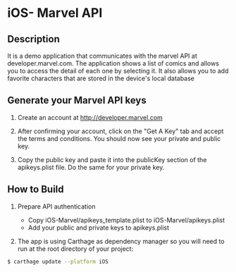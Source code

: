 # iOS- Marvel API

## Description

It is a demo application that communicates with the marvel API at developer.marvel.com. The application shows a list 
of comics and allows you to access the detail of each one by selecting it. It also allows you to add favorite
 characters that are stored in the device's local database


## Generate your Marvel API keys

1. Create an account at http://developer.marvel.com

2. After confirming your account, click on the "Get A Key" tab and accept the terms and conditions. You should now see your private and public key.

3. Copy the public key and paste it into the publicKey section of the apikeys.plist file. Do the same for your private key.



## How to Build
1. Prepare API authentication

      - Copy iOS-Marvel/apikeys_template.plist to iOS-Marvel/apikeys.plist
      - Add your public and private keys to apikeys.plist

2. The app is using Carthage as dependency manager so you will need to run at the root directory of your project:
```sh
$ carthage update --platform iOS
```

